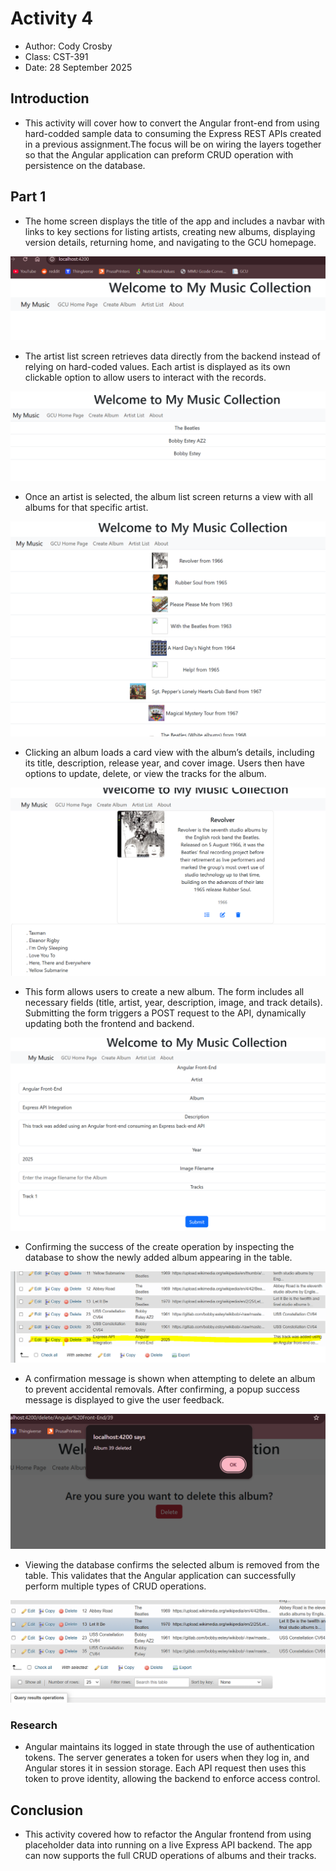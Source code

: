 # Activity 4

 - Author:  Cody Crosby
 - Class: CST-391
 - Date:  28 September 2025

## Introduction

 - This activity will cover how to convert the Angular front-end from using hard-codded sample data to consuming the Express REST APIs created in a previous assignment.The focus will be on wiring the layers together so that the Angular application can preform CRUD operation with persistence on the database.

## Part 1 

 - The home screen displays the title of the app and includes a navbar with links to key sections for listing artists, creating new albums, displaying version details, returning home, and navigating to the GCU homepage.

 ![Main page](images/main.png)

 - The artist list screen retrieves data directly from the backend instead of relying on hard-coded values. Each artist is displayed as its own clickable option to allow users to interact with the records.
 
 ![Artist list screen](images/artists.png)

 - Once an artist is selected, the album list screen returns a view with all albums for that specific artist.

 ![Album list screen](images/albumList.png)

 - Clicking an album loads a card view with the album’s details, including its title, description, release year, and cover image. Users then have options to update, delete, or view the tracks for the album.

 ![Album w/ tracks](images/albumTracks.png)

 - This form allows users to create a new album. The form includes all necessary fields (title, artist, year, description, image, and track details). Submitting the form triggers a POST request to the API, dynamically updating both the frontend and backend.

 ![Add album form](images/addAlbum.png)

 - Confirming the success of the create operation by inspecting the database to show the newly added album appearing in the table.

 ![New album in DB](images/dbAdd.png)

 - A confirmation message is shown when attempting to delete an album to prevent accidental removals. After confirming, a popup success message is displayed to give the user feedback.

 ![Delete confirmation + response](images/response.png)

 - Viewing the database confirms the selected album is removed from the table. This validates that the Angular application can successfully perform multiple types of CRUD operations. 

 ![Album deleted from DB](images/dbDelete.png)

 ### Research
 
 - Angular maintains its logged in state through the use of authentication tokens. The server generates a token for users when they log in, and Angular stores it in session storage. Each API request then uses this token to prove identity, allowing the backend to enforce access control.

## Conclusion

 - This activity covered how to refactor the Angular frontend from using placeholder data into running on a live Express API backend. The app can now supports the full CRUD operations of albums and their tracks.

